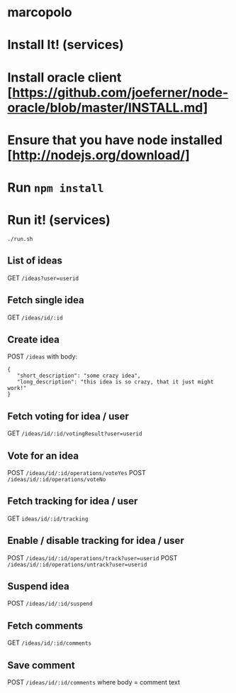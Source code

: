 marcopolo
=========

Install It! (services)
======================

# Install oracle client [https://github.com/joeferner/node-oracle/blob/master/INSTALL.md]

# Ensure that you have node installed [http://nodejs.org/download/]

# Run `npm install`


Run it! (services)
==================
`./run.sh`

List of ideas
-------------
GET `/ideas?user=userid`

Fetch single idea
-----------------
GET `/ideas/id/:id`

Create idea
-----------
POST `/ideas`
with body:
```
{
   "short_description": "some crazy idea",
   "long_description": "this idea is so crazy, that it just might work!"
}
```

Fetch voting for idea / user
----------------------------
GET `/ideas/id/:id/votingResult?user=userid`

Vote for an idea
----------------
POST `/ideas/id/:id/operations/voteYes`
POST `/ideas/id/:id/operations/voteNo`

Fetch tracking for idea / user
------------------------------
GET `ideas/id/:id/tracking`

Enable / disable tracking for idea / user
-----------------------------------------
POST `/ideas/id/:id/operations/track?user=userid`
POST `/ideas/id/:id/operations/untrack?user=userid`

Suspend idea
------------
POST `/ideas/id/:id/suspend`

Fetch comments
--------------
GET `/ideas/id/:id/comments`

Save comment
------------
POST `/ideas/id/:id/comments`
where body = comment text

